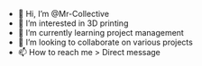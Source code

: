 - 👋 Hi, I’m @Mr-Collective
- 👀 I’m interested in 3D printing 
- 🌱 I’m currently learning project management
- 💞️ I’m looking to collaborate on various projects
- 📫 How to reach me > Direct message

<!---
Mr-Collective/Mr-Collective is a ✨ special ✨ repository because its `README.md` (this file) appears on your GitHub profile.
You can click the Preview link to take a look at your changes.
--->
